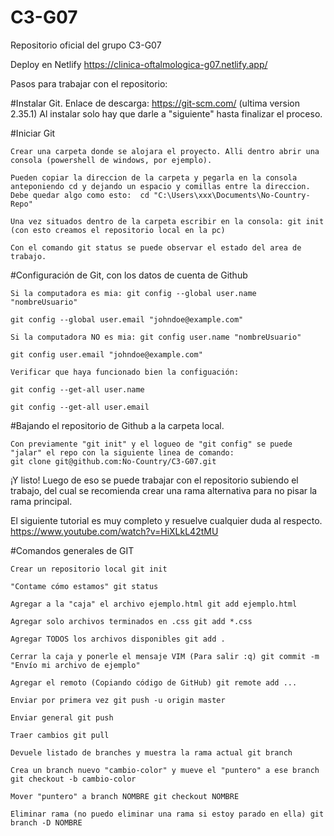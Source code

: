 # C3-G07
Repositorio oficial del grupo C3-G07 

Deploy en Netlify
https://clinica-oftalmologica-g07.netlify.app/

Pasos para trabajar con el repositorio: 

#Instalar Git.
    Enlace de descarga: https://git-scm.com/ (ultima version 2.35.1)
    Al instalar solo hay que darle a "siguiente" hasta finalizar el proceso.

#Iniciar Git 

    Crear una carpeta donde se alojara el proyecto. Alli dentro abrir una consola (powershell de windows, por ejemplo).

    Pueden copiar la direccion de la carpeta y pegarla en la consola anteponiendo cd y dejando un espacio y comillas entre la direccion. 
    Debe quedar algo como esto:  cd "C:\Users\xxx\Documents\No-Country-Repo"

    Una vez situados dentro de la carpeta escribir en la consola: git init (con esto creamos el repositorio local en la pc)

    Con el comando git status se puede observar el estado del area de trabajo.

#Configuración de Git, con los datos de cuenta de Github

    Si la computadora es mia: git config --global user.name "nombreUsuario"

    git config --global user.email "johndoe@example.com"

    Si la computadora NO es mia: git config user.name "nombreUsuario"

    git config user.email "johndoe@example.com"

    Verificar que haya funcionado bien la configuación:

    git config --get-all user.name

    git config --get-all user.email

#Bajando el repositorio de Github a la carpeta local.

    Con previamente "git init" y el logueo de "git config" se puede "jalar" el repo con la siguiente linea de comando:
    git clone git@github.com:No-Country/C3-G07.git

¡Y listo! Luego de eso se puede trabajar con el repositorio subiendo el trabajo, del cual se recomienda crear una rama alternativa para no pisar la rama principal.

El siguiente tutorial es muy completo y resuelve cualquier duda al respecto.
https://www.youtube.com/watch?v=HiXLkL42tMU

#Comandos generales de GIT

    Crear un repositorio local git init

    "Contame cómo estamos" git status

    Agregar a la "caja" el archivo ejemplo.html git add ejemplo.html

    Agregar solo archivos terminados en .css git add *.css

    Agregar TODOS los archivos disponibles git add .

    Cerrar la caja y ponerle el mensaje VIM (Para salir :q) git commit -m "Envío mi archivo de ejemplo"

    Agregar el remoto (Copiando código de GitHub) git remote add ...

    Enviar por primera vez git push -u origin master

    Enviar general git push

    Traer cambios git pull

    Devuele listado de branches y muestra la rama actual git branch

    Crea un branch nuevo "cambio-color" y mueve el "puntero" a ese branch git checkout -b cambio-color

    Mover "puntero" a branch NOMBRE git checkout NOMBRE

    Eliminar rama (no puedo eliminar una rama si estoy parado en ella) git branch -D NOMBRE